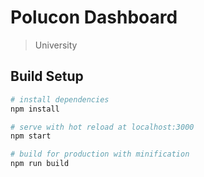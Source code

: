 # Polucon Dashboard

> University

## Build Setup

``` bash
# install dependencies
npm install

# serve with hot reload at localhost:3000
npm start

# build for production with minification
npm run build
``` 
